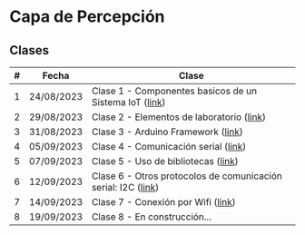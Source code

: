 # Capa de Percepción

## Clases 

|#|Fecha|Clase|
|---|---|---|
|1|24/08/2023|Clase 1 - Componentes basicos de un Sistema IoT ([link](dia1/README.md))|
|2|29/08/2023|Clase 2 - Elementos de laboratorio ([link](dia2/README.md))|
|3|31/08/2023|Clase 3 - Arduino Framework ([link](dia3/README.md))|
|4|05/09/2023|Clase 4 - Comunicación serial ([link](dia4/README.md))|
|5|07/09/2023|Clase 5 - Uso de bibliotecas ([link](dia5/README.md))|
|6|12/09/2023|Clase 6 - Otros protocolos de comunicación serial: I2C ([link](dia6/README.md))|
|7|14/09/2023|Clase 7 - Conexión por Wifi ([link](dia7/README.md))|
|8|19/09/2023|Clase 8 - En construcción...|
